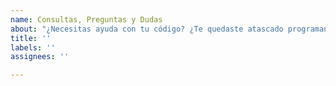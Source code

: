 ```yaml
---
name: Consultas, Preguntas y Dudas
about: "¿Necesitas ayuda con tu código? ¿Te quedaste atascado programando?"
title: ''
labels: ''
assignees: ''

---
```



